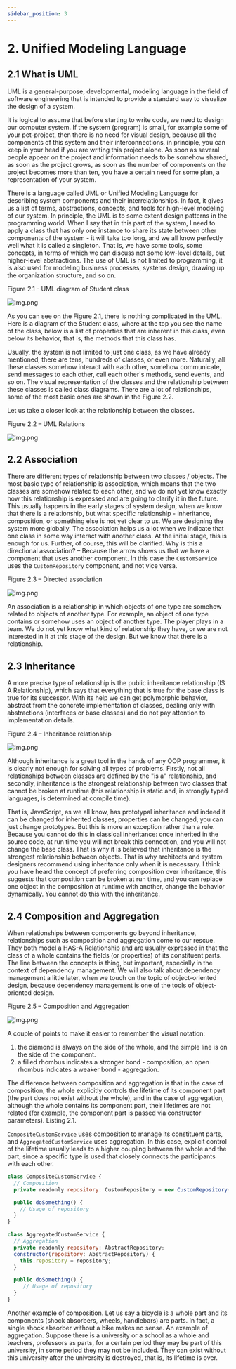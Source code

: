 ```yaml
---
sidebar_position: 3
---
```


# 2. Unified Modeling Language

## 2.1 What is UML

UML is a general-purpose, developmental, modeling language in the field of software engineering that is intended to provide a standard way to visualize the design of a system.

It is logical to assume that before starting to write code, we need to design our computer system. If the system (program) is small, for example some of your pet-project, then there is no need for visual design, because all the components of this system and their interconnections, in principle, you can keep in your head if you are writing this project alone. As soon as several people appear on the project and information needs to be somehow shared, as soon as the project grows, as soon as the number of components on the project becomes more than ten, you have a certain need for some plan, a representation of your system.

There is a language called UML or Unified Modeling Language for describing system components and their interrelationships. In fact, it gives us a list of terms, abstractions, concepts, and tools for high-level modeling of our system. In principle, the UML is to some extent design patterns in the programming world. When I say that in this part of the system, I need to apply a class that has only one instance to share its state between other components of the system - it will take too long, and we all know perfectly well what it is called a singleton. That is, we have some tools, some concepts, in terms of which we can discuss not some low-level details, but higher-level abstractions. The use of UML is not limited to programming, it is also used for modeling business processes, systems design, drawing up the organization structure, and so on.

Figure 2.1 - UML diagram of Student class

![img.png](img/uml_student_class.png)

As you can see on the Figure 2.1, there is nothing complicated in the UML. Here is a diagram of the Student class, where at the top you see the name of the class, below is a list of properties that are inherent in this class, even below its behavior, that is, the methods that this class has.

Usually, the system is not limited to just one class, as we have already mentioned, there are tens, hundreds of classes, or even more. Naturally, all these classes somehow interact with each other, somehow communicate, send messages to each other, call each other's methods, send events, and so on. The visual representation of the classes and the relationship between these classes is called class diagrams. There are a lot of relationships, some of the most basic ones are shown in the Figure 2.2.

Let us take a closer look at the relationship between the classes.

Figure 2.2 – UML Relations

![img.png](img/uml_relations.jpg)

## 2.2 Association
There are different types of relationship between two classes / objects. The most basic type of relationship is association, which means that the two classes are somehow related to each other, and we do not yet know exactly how this relationship is expressed and are going to clarify it in the future. This usually happens in the early stages of system design, when we know that there is a relationship, but what specific relationship - inheritance, composition, or something else is not yet clear to us. We are designing the system more globally. The association helps us a lot when we indicate that one class in some way interact with another class. At the initial stage, this is enough for us. Further, of course, this will be clarified. Why is this a directional association? – Because the arrow shows us that we have a component that uses another component. In this case the `CustomService` uses the `CustomRepository` component, and not vice versa.

Figure 2.3 – Directed association

![img.png](img/uml_directed_association.png)

An association is a relationship in which objects of one type are somehow related to objects of another type. For example, an object of one type contains or somehow uses an object of another type. The player plays in a team. We do not yet know what kind of relationship they have, or we are not interested in it at this stage of the design. But we know that there is a relationship.

## 2.3 Inheritance

A more precise type of relationship is the public inheritance relationship (IS A Relationship), which says that everything that is true for the base class is true for its successor. With its help we can get polymorphic behavior, abstract from the concrete implementation of classes, dealing only with abstractions (interfaces or base classes) and do not pay attention to implementation details.

Figure 2.4 – Inheritance relationship

![img.png](img/uml_inheritance.png)

Although inheritance is a great tool in the hands of any OOP programmer, it is clearly not enough for solving all types of problems. Firstly, not all relationships between classes are defined by the "is a" relationship, and secondly, inheritance is the strongest relationship between two classes that cannot be broken at runtime (this relationship is static and, in strongly typed languages, is determined at compile time).

That is, JavaScript, as we all know, has prototypal inheritance and indeed it can be changed for inherited classes, properties can be changed, you can just change prototypes. But this is more an exception rather than a rule. Because you cannot do this in classical inheritance: once inherited in the source code, at run time you will not break this connection, and you will not change the base class. That is why it is believed that inheritance is the strongest relationship between objects. That is why architects and system designers recommend using inheritance only when it is necessary. I think you have heard the concept of preferring composition over inheritance, this suggests that composition can be broken at run time, and you can replace one object in the composition at runtime with another, change the behavior dynamically. You cannot do this with the inheritance.

## 2.4 Composition and Aggregation

When relationships between components go beyond inheritance, relationships such as composition and aggregation come to our rescue. They both model a HAS-A Relationship and are usually expressed in that the class of a whole contains the fields (or properties) of its constituent parts. The line between the concepts is thing, but important, especially in the context of dependency management. We will also talk about dependency management a little later, when we touch on the topic of object-oriented design, because dependency management is one of the tools of object-oriented design.

Figure 2.5 – Composition and Aggregation

![img.png](img/uml_composition_and_aggregation.png)

A couple of points to make it easier to remember the visual notation:
1. the diamond is always on the side of the whole, and the simple line is on the side of the component.
2. a filled rhombus indicates a stronger bond - composition, an open rhombus indicates a weaker bond - aggregation.

The difference between composition and aggregation is that in the case of composition, the whole explicitly controls the lifetime of its component part (the part does not exist without the whole), and in the case of aggregation, although the whole contains its component part, their lifetimes are not related (for example, the component part is passed via constructor parameters). Listing 2.1.

`CompositeCustomService` uses composition to manage its constituent parts, and `AggregatedCustomService` uses aggregation. In this case, explicit control of the lifetime usually leads to a higher coupling between the whole and the part, since a specific type is used that closely connects the participants with each other.

```js title="Listing 2.1 – Example of Composition and Aggregation"
class CompositeCustomService {
  // Composition
  private readonly repository: CustomRepository = new CustomRepository();

  public doSomething() {
    // Usage of repository
  }
}

class AggregatedCustomService {
  // Aggregation
  private readonly repository: AbstractRepository;
  constructor(repository: AbstractRepository) {
    this.repository = repository;
  }

  public doSomething() {
     // Usage of repository
  }
}
```

Another example of composition. Let us say a bicycle is a whole part and its components (shock absorbers, wheels, handlebars) are parts. In fact, a single shock absorber without a bike makes no sense. An example of aggregation. Suppose there is a university or a school as a whole and teachers, professors as parts, for a certain period they may be part of this university, in some period they may not be included. They can exist without this university after the university is destroyed, that is, its lifetime is over.
